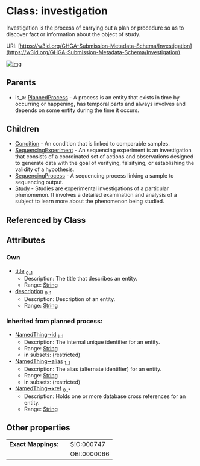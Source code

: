
# Class: investigation


Investigation is the process of carrying out a plan or procedure so as to discover fact or information about the object of study.

URI: [https://w3id.org/GHGA-Submission-Metadata-Schema/Investigation](https://w3id.org/GHGA-Submission-Metadata-Schema/Investigation)


[![img](https://yuml.me/diagram/nofunky;dir:TB/class/[Study],[SequencingProcess],[SequencingExperiment],[PlannedProcess],[Investigation&#124;title:string%20%3F;description:string%20%3F;id(i):string;alias(i):string;xref(i):string%20*]^-[Study],[Investigation]^-[SequencingProcess],[Investigation]^-[SequencingExperiment],[Investigation]^-[Condition],[PlannedProcess]^-[Investigation],[Condition])](https://yuml.me/diagram/nofunky;dir:TB/class/[Study],[SequencingProcess],[SequencingExperiment],[PlannedProcess],[Investigation&#124;title:string%20%3F;description:string%20%3F;id(i):string;alias(i):string;xref(i):string%20*]^-[Study],[Investigation]^-[SequencingProcess],[Investigation]^-[SequencingExperiment],[Investigation]^-[Condition],[PlannedProcess]^-[Investigation],[Condition])

## Parents

 *  is_a: [PlannedProcess](PlannedProcess.md) - A process is an entity that exists in time by occurring or happening, has temporal parts and always involves and depends on some entity during the time it occurs.

## Children

 * [Condition](Condition.md) - An condition that is linked to comparable samples.
 * [SequencingExperiment](SequencingExperiment.md) - An sequencing experiment is an investigation that consists of a coordinated set of actions and observations designed to generate data with the goal of verifying, falsifying, or establishing the validity of a hypothesis.
 * [SequencingProcess](SequencingProcess.md) - A sequencing process linking a sample to sequencing output.
 * [Study](Study.md) - Studies are experimental investigations of a particular phenomenon. It involves a detailed examination and analysis of a subject to learn more about the phenomenon being studied.

## Referenced by Class


## Attributes


### Own

 * [title](title.md)  <sub>0..1</sub>
     * Description: The title that describes an entity.
     * Range: [String](types/String.md)
 * [description](description.md)  <sub>0..1</sub>
     * Description: Description of an entity.
     * Range: [String](types/String.md)

### Inherited from planned process:

 * [NamedThing➞id](named_thing_id.md)  <sub>1..1</sub>
     * Description: The internal unique identifier for an entity.
     * Range: [String](types/String.md)
     * in subsets: (restricted)
 * [NamedThing➞alias](named_thing_alias.md)  <sub>1..1</sub>
     * Description: The alias (alternate identifier) for an entity.
     * Range: [String](types/String.md)
     * in subsets: (restricted)
 * [NamedThing➞xref](named_thing_xref.md)  <sub>0..\*</sub>
     * Description: Holds one or more database cross references for an entity.
     * Range: [String](types/String.md)

## Other properties

|                     |     |             |
| ------------------- | --- | ----------- |
| **Exact Mappings:** |     | SIO:000747  |
|                     |     | OBI:0000066 |

